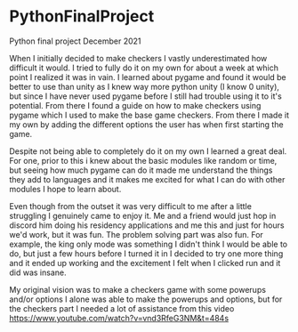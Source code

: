 # PythonFinalProject
Python final project December 2021

When I initially decided to make checkers I vastly underestimated how difficult it would. I tried to fully do it on my own for about a week at which point I realized it was in vain. I learned about pygame and found it would be better to use than unity as I knew way more python unity (I know 0 unity), but since I have never used pygame before I still had trouble using it to it's potential. From there I found a guide on how to make checkers using pygame which I used to make the base game checkers. From there I made it my own by adding the different options the user has when first starting the game.

Despite not being able to completely do it on my own I learned a great deal. For one, prior to this i knew about the basic modules like random or time, but seeing how much pygame can do it made me understand the things they add to languages and it makes me excited for what I can do with other modules I hope to learn about. 

Even though from the outset it was very difficult to me after a little struggling I genuinely came to enjoy it. Me and a friend would just hop in discord him doing his residency applications and me this and just for hours we'd work, but it was fun. The problem solving part was also fun. For example, the king only mode was something I didn't think I would be able to do, but just a few hours before I turned it in I decided to try one more thing and it ended up working and the excitement I felt when I clicked run and it did was insane.

My original vision was to make a checkers game with some powerups and/or options I alone was able to make the powerups and options, but for the checkers part I needed a lot of assistance from this video https://www.youtube.com/watch?v=vnd3RfeG3NM&t=484s 
